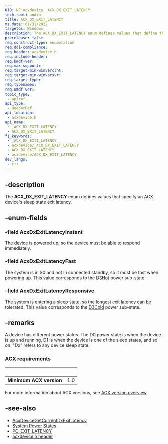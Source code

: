 ```yaml
---
UID: NE:acxdevice._ACX_DX_EXIT_LATENCY
tech.root: audio
title: ACX_DX_EXIT_LATENCY
ms.date: 01/31/2022
targetos: Windows
description: The ACX_DX_EXIT_LATENCY enum defines values that define the ACX device exit latency.
prerelease: false
req.construct-type: enumeration
req.ddi-compliance: 
req.header: acxdevice.h
req.include-header: 
req.kmdf-ver: 
req.max-support: 
req.target-min-winverclnt: 
req.target-min-winversvr: 
req.target-type: 
req.typenames: 
req.umdf-ver: 
topic_type:
 - apiref
api_type:
 - HeaderDef
api_location:
 - acxdevice.h
api_name:
 - _ACX_DX_EXIT_LATENCY
 - ACX_DX_EXIT_LATENCY
f1_keywords:
 - _ACX_DX_EXIT_LATENCY
 - acxdevice/_ACX_DX_EXIT_LATENCY
 - ACX_DX_EXIT_LATENCY
 - acxdevice/ACX_DX_EXIT_LATENCY
dev_langs:
 - c++
---
```


## -description

The **ACX_DX_EXIT_LATENCY** enum defines values that specify an ACX device's sleep state exit latency.

## -enum-fields

### -field AcxDxExitLatencyInstant

The device is powered up, so the device must be able to respond immediately.

### -field AcxDxExitLatencyFast

The system is in S0 and not in connected standby, so it must be fast when powering up. This value corresponds to the [D3Hot](/windows-hardware/drivers/kernel/device-sleeping-states#d3hot) power sub-state.

### -field AcxDxExitLatencyResponsive

The system is entering a sleep state, so the longest exit latency can be tolerated. This value corresponds to the [D3Cold](/windows-hardware/drivers/kernel/device-sleeping-states#d3cold-substate) power sub-state.

## -remarks

A device has different power states. The D0 power state is when the device is up and running, D1 is when the device is one of the sleep states, and so on. "Dx" refers to any device sleep state.

### ACX requirements

| &nbsp; | &nbsp; |
| ---- |:---- |
| **Minimum ACX version** | 1.0 |

For more information about ACX versions, see [ACX version overview](/windows-hardware/drivers/audio/acx-version-overview).

## -see-also

* [AcxDeviceGetCurrentDxExitLatency](nf-acxdevice-acxdevicegetcurrentdxexitlatency.md)
* [System Power States](/windows-hardware/drivers/kernel/system-power-states)
* [PC_EXIT_LATENCY](../portcls/ne-portcls-_pc_exit_latency.md)
* [acxdevice.h header](index.md)

